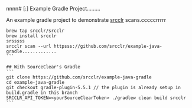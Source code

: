 nnnn# [:] Example Gradle Project.........

An example gradle project to demonstrate [srcclr](https://www.srcclr.com) scans.cccccrrrrr


`````````````
brew tap srcclr/srcclr
brew install srcclr
srsssss
srcclr scan --url httpsss://github.com/srcclr/example-java-gradle.............
```

## With SourceClear's Gradle 
```
git clone https://github.com/srcclr/example-java-gradle
cd example-java-gradle
git checkout gradle-plugin-5.5.1 // the plugin is already setup in build.gradle in this branch
SRCCLR_API_TOKEN=<yourSourceClearToken> ./gradlew clean build srcclr
```
